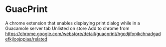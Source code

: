 # GuacPrint
A chrome extension that enables displaying print dialog while in a Guacamole server tab
Unlisted on store
Add to chrome from
https://chrome.google.com/webstore/detail/guacprint/hgcdjifopikchnadgadefkjloojppiaa/related
